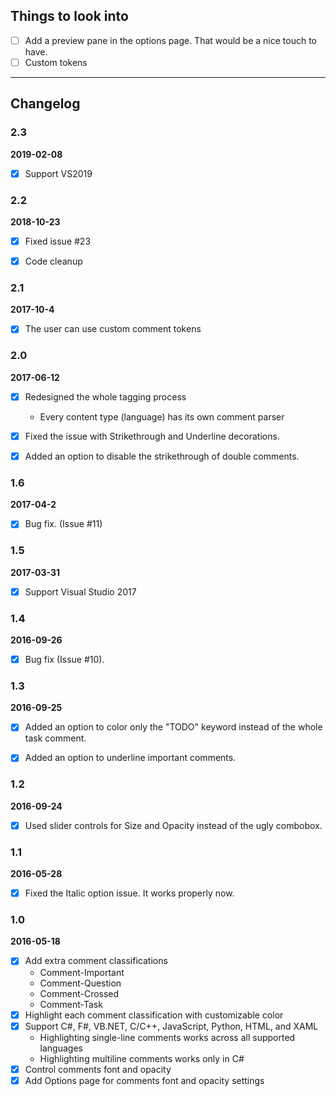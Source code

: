 ## Things to look into

- [ ] Add a preview pane in the options page. That would be a nice touch to have.
- [ ] Custom tokens
---

## Changelog

### 2.3

**2019-02-08**

- [x] Support VS2019

### 2.2

**2018-10-23**

- [x] Fixed issue #23
- [x] Code cleanup 
 

### 2.1

**2017-10-4**

- [x] The user can use custom comment tokens


### 2.0

**2017-06-12**

- [x] Redesigned the whole tagging process
   - Every content type (language) has its own comment parser
- [x] Fixed the issue with Strikethrough and Underline decorations.
- [x] Added an option to disable the strikethrough of double comments.


### 1.6

**2017-04-2**

- [x] Bug fix. (Issue #11)


### 1.5

**2017-03-31**

- [x] Support Visual Studio 2017


### 1.4

**2016-09-26**

- [x] Bug fix (Issue #10).


### 1.3

**2016-09-25**

- [x] Added an option to color only the "TODO" keyword instead of the whole task comment.
- [x] Added an option to underline important comments.


### 1.2

**2016-09-24**

- [x] Used slider controls for Size and Opacity instead of the ugly combobox.


### 1.1

**2016-05-28**

- [x] Fixed the Italic option issue. It works properly now.


### 1.0

**2016-05-18**

- [x] Add extra comment classifications
  - Comment-Important
  - Comment-Question
  - Comment-Crossed
  - Comment-Task
- [x] Highlight each comment classification with customizable color
- [x] Support C#, F#, VB.NET, C/C++, JavaScript, Python, HTML, and XAML
  - Highlighting single-line comments works across all supported languages
  - Highlighting multiline comments works only in C#
- [x] Control comments font and opacity
- [x] Add Options page for comments font and opacity settings
